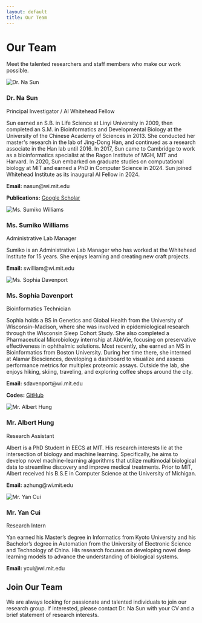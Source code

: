 ```yaml
---
layout: default
title: Our Team
---
```


# Our Team
Meet the talented researchers and staff members who make our work possible.

<div class="team-container">
  <div class="team-member">
    <img src="{{ site.baseurl }}/assets/images/photo_naSun.jpg" alt="Dr. Na Sun">
    <h3>Dr. Na Sun</h3>
    <p class="position">Principal Investigator / AI Whitehead Fellow</p>
    <p>Sun earned an S.B. in Life Science at Linyi University in 2009, then completed an S.M. in Bioinformatics and Developmental Biology at the University of the Chinese Academy of Sciences in 2013. She conducted her master's research in the lab of Jing-Dong Han, and continued as a research associate in the Han lab until 2016. In 2017, Sun came to Cambridge to work as a bioinformatics specialist at the Ragon Institute of MGH, MIT and Harvard. In 2020, Sun embarked on graduate studies on computational biology at MIT and earned a PhD in Computer Science in 2024. Sun joined Whitehead Institute as its inaugural AI Fellow in 2024.</p>
    <p><strong>Email:</strong> nasun@wi.mit.edu</p>
    <p><strong>Publications:</strong> <a href="https://scholar.google.com/citations?user=oOxS8vwAAAAJ">Google Scholar</a></p>
  </div>
  
  <div class="team-member">
    <img src="{{ site.baseurl }}/assets/images/photo_sumikoWilliams.jpg" alt="Ms. Sumiko Williams">
    <h3>Ms. Sumiko Williams</h3>
    <p class="position">Administrative Lab Manager</p>
    <p>Sumiko is an Administrative Lab Manager who has worked at the Whitehead Institute for 15 years. She enjoys learning and creating new craft projects.</p>
    <p><strong>Email:</strong> swilliam@wi.mit.edu</p>
  </div>
    
  <div class="team-member">
    <img src="{{ site.baseurl }}/assets/images/photo_sophiaDavenport.jpg" alt="Ms. Sophia Davenport">
    <h3>Ms. Sophia Davenport</h3>
    <p class="position">Bioinformatics Technician</p>
    <p>Sophia holds a BS in Genetics and Global Health from the University of Wisconsin–Madison, where she was involved in epidemiological research through the Wisconsin Sleep Cohort Study. She also completed a Pharmaceutical Microbiology internship at AbbVie, focusing on preservative effectiveness in ophthalmic solutions. Most recently, she earned an MS in Bioinformatics from Boston University. During her time there, she interned at Alamar Biosciences, developing a dashboard to visualize and assess performance metrics for multiplex proteomic assays. Outside the lab, she enjoys hiking, skiing, traveling, and exploring coffee shops around the city.</p>
    <p><strong>Email:</strong> sdavenport@wi.mit.edu</p>
    <p><strong>Codes:</strong> <a href="https://github.com/sophiadavenport">GitHub</a></p>
  </div>
  
  <div class="team-member">
    <img src="{{ site.baseurl }}/assets/images/photo_albertHung.jpg" alt="Mr. Albert Hung">
    <h3>Mr. Albert Hung</h3>
    <p class="position">Research Assistant</p>
    <p>Albert is a PhD Student in EECS at MIT. His research interests lie at the intersection of biology and machine learning. Specifically, he aims to develop novel machine-learning algorithms that utilize multimodal biological data to streamline discovery and improve medical treatments. Prior to MIT, Albert received his B.S.E in Computer Science at the University of Michigan.</p>
    <p><strong>Email:</strong> azhung@wi.mit.edu</p>
  </div>
 
  <div class="team-member">
    <img src="{{ site.baseurl }}/assets/images/photo_yanCui.jpg" alt="Mr. Yan Cui">
    <h3>Mr. Yan Cui</h3>
    <p class="position">Research Intern</p>
    <p>Yan earned his Master’s degree in Informatics from Kyoto University and his Bachelor’s degree in Automation from the University of Electronic Science and Technology of China. His research focuses on developing novel deep learning models to advance the understanding of biological systems.</p>
    <p><strong>Email:</strong> ycui@wi.mit.edu</p>
  </div>
</div>

## Join Our Team
We are always looking for passionate and talented individuals to join our research group. If interested, please contact Dr. Na Sun with your CV and a brief statement of research interests.
